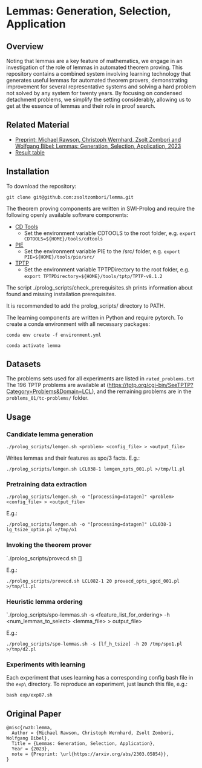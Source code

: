 # Lemmas: Generation, Selection, Application

## Overview

Noting that lemmas are a key feature of mathematics, we engage in an
investigation of the role of lemmas in automated theorem proving. This
repository contains a combined system involving learning technology
that generates useful lemmas for automated theorem provers,
demonstrating improvement for several representative systems and
solving a hard problem not solved by any system for twenty years. By
focusing on condensed detachment problems, we simplify the setting
considerably, allowing us to get at the essence of lemmas and their
role in proof search.

## Related Material

- [Preprint: Michael Rawson, Christoph Wernhard, Zsolt Zombori and Wolfgang Bibel:
  Lemmas: Generation, Selection, Application, 2023](https://arxiv.org/abs/2303.05854)
- [Result table](http://cs.christophwernhard.com/cdtools/exp-lemmas/lemmas.html)

## Installation

To download the repository:

`git clone git@github.com:zsoltzombori/lemma.git`

The theorem proving components are written in SWI-Prolog and require the following openly available software components:

- [CD Tools](http://cs.christophwernhard.com/cdtools/)
  - Set the environment variable CDTOOLS to the root folder, e.g. `export CDTOOLS=${HOME}/tools/cdtools`
- [PIE](http://cs.christophwernhard.com/pie/)
  - Set the environment variable PIE to the /src/ folder, e.g. `export PIE=${HOME}/tools/pie/src/`
- [TPTP](https://tptp.org)
  - Set the environment variable TPTPDirectory to the root folder, e.g. `export TPTPDirectory=${HOME}/tools/tptp/TPTP-v8.1.2`

The script ./prolog_scripts/check_prerequisites.sh prints information about found and missing installation prerequisites.

It is recommended to add the prolog_scripts/ directory to PATH.

The learning components are written in Python and require pytorch. To create a conda environment with all necessary packages:

`conda env create -f environment.yml`

`conda activate lemma`

## Datasets
The problems sets used for all experiments are listed in `rated_problems.txt` The 196 TPTP problems are available at (https://tptp.org/cgi-bin/SeeTPTP?Category=Problems&Domain=LCL), and the remaining problems are in the `problems_01/tc-problems/` folder.

## Usage

### Candidate lemma generation

`./prolog_scripts/lemgen.sh <problem> <config_file> > <output_file>`

Writes lemmas and their features as spo/3 facts. E.g.:

`./prolog_scripts/lemgen.sh LCL038-1 lemgen_opts_001.pl >/tmp/l1.pl`

### Pretraining data extraction

`./prolog_scripts/lemgen.sh -o "[processing=datagen]" <problem> <config_file> > <output_file>`

E.g.:

`./prolog_scripts/lemgen.sh -o "[processing=datagen]" LCL038-1 lg_tsize_optim.pl >/tmp/o1`

### Invoking the theorem prover

`./prolog_scripts/provecd.sh [<cmdoptions>] <problem> <timeout> <optionsfile>

E.g.:

`./prolog_scripts/provecd.sh LCL082-1 20 provecd_opts_sgcd_001.pl >/tmp/l1.pl`

### Heuristic lemma ordering

`./prolog_scripts/spo-lemmas.sh -s <feature_list_for_ordering> -h <num_lemmas_to_select> <lemma_file> > output_file>

E.g.:

`./prolog_scripts/spo-lemmas.sh -s [lf_h_tsize] -h 20 /tmp/spo1.pl >/tmp/d2.pl`


### Experiments with learning

Each experiment that uses learning has a corresponding config bash file in the `exp\` directory. To reproduce an experiment, just launch this file, e.g.:

`bash exp/exp87.sh`



## Original Paper

```
@misc{rwzb:lemma,
  Author = {Michael Rawson, Christoph Wernhard, Zsolt Zombori, Wolfgang Bibel},
  Title = {Lemmas: Generation, Selection, Application},
  Year = {2023},
  note = {Preprint: \url{https://arxiv.org/abs/2303.05854}},
}
```
